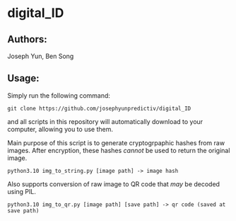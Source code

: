 # digital_ID

## Authors:
Joseph Yun, Ben Song

## Usage:

Simply run the following command:

```git clone https://github.com/josephyunpredictiv/digital_ID```

and all scripts in this repository will automatically download to your computer, allowing you to use them.

Main purpose of this script is to generate cryptogrpaphic hashes from raw images.
After encryption, these hashes *cannot* be used to return the original image.

```python3.10 img_to_string.py [image path] -> image hash ```

Also supports conversion of raw image to QR code that *may* be decoded using PIL.

```python3.10 img_to_qr.py [image path] [save path] -> qr code (saved at save path)```
